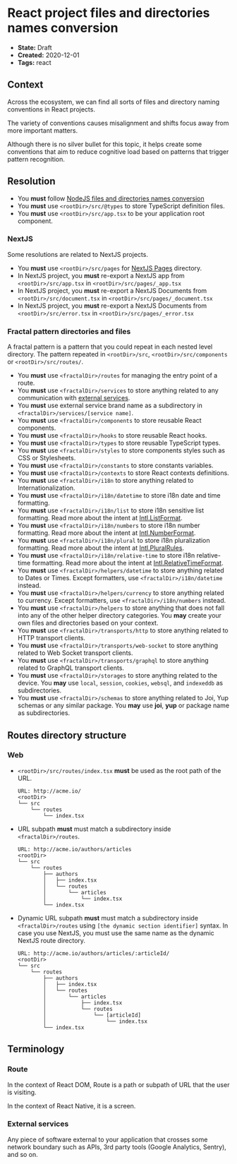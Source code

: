 # React project files and directories names conversion

* **State:** Draft
* **Created:** 2020-12-01
* **Tags:** react

## Context

Across the ecosystem, we can find all sorts of files and directory naming
conventions in React projects.

The variety of conventions causes misalignment and shifts focus away from more
important matters.

Although there is no silver bullet for this topic, it helps create some
conventions that aim to reduce cognitive load based on patterns that trigger
pattern recognition.

## Resolution

* You **must** follow [NodeJS files and directories names conversion](./../3122196229/README.md)
* You **must** use `<rootDir>/src/@types` to store TypeScript definition files.
* You **must** use `<rootDir>/src/app.tsx` to be your application root
  component.

### NextJS

Some resolutions are related to NextJS projects.

* You **must** use `<rootDir>/src/pages` for [NextJS Pages](https://nextjs.org/docs/basic-features/pages)
  directory.
* In NextJS project, you **must** re-export a NextJS app from
  `<rootDir>/src/app.tsx` in `<rootDir>/src/pages/_app.tsx`
* In NextJS project, you **must** re-export a NextJS Documents from
  `<rootDir>/src/document.tsx` in `<rootDir>/src/pages/_document.tsx`
* In NextJS project, you **must** re-export a NextJS Documents from
  `<rootDir>/src/error.tsx` in `<rootDir>/src/pages/_error.tsx`

### Fractal pattern directories and files

A fractal pattern is a pattern that you could repeat in each nested level
directory. The pattern repeated in `<rootDir>/src`, `<rootDir>/src/components`
or `<rootDir>/src/routes/`.

* You **must** use `<fractalDir>/routes` for managing the entry point of a
  route.
* You **must** use `<fractalDir>/services` to store anything
  related to any communication with [external services](#external-services).
* You **must** use external service brand name as a subdirectory in
  `<fractalDir>/services/[service name]`.
* You **must** use `<fractalDir>/components` to store reusable React
  components.
* You **must** use `<fractalDir>/hooks` to store reusable React
  hooks.
* You **must** use `<fractalDir>/types` to store reusable TypeScript types.
* You **must** use `<fractalDir>/styles` to store components styles such as
  CSS or Stylesheets.
* You **must** use `<fractalDir>/constants` to store constants variables.
* You **must** use `<fractalDir>/contexts` to store React contexts definitions.
* You **must** use `<fractalDir>/i18n` to store anything
  related to Internationalization.
* You **must** use `<fractalDir>/i18n/datetime` to store i18n date
  and time formatting.
* You **must** use `<fractalDir>/i18n/list` to store i18n sensitive
  list formatting. Read more about the intent at [Intl.ListFormat](https://developer.mozilla.org/en-US/docs/Web/JavaScript/Reference/Global_Objects/Intl/ListFormat).
* You **must** use `<fractalDir>/i18n/numbers` to store i18n number
  formatting. Read more about the intent at [Intl.NumberFormat](https://developer.mozilla.org/en-US/docs/Web/JavaScript/Reference/Global_Objects/Intl/NumberFormat).
* You **must** use `<fractalDir>/i18n/plural` to store i18n
  pluralization formatting. Read more about the intent at [Intl.PluralRules](https://developer.mozilla.org/en-US/docs/Web/JavaScript/Reference/Global_Objects/Intl/PluralRules).
* You **must** use `<fractalDir>/i18n/relative-time` to store i18n
  relative-time formatting. Read more about the intent at [Intl.RelativeTimeFormat](https://developer.mozilla.org/en-US/docs/Web/JavaScript/Reference/Global_Objects/Intl/RelativeTimeFormat).
* You **must** use `<fractalDir>/helpers/datetime` to store anything related
  to Dates or Times. Except formatters, use `<fractalDir>/i18n/datetime`
  instead.
* You **must** use `<fractalDir>/helpers/currency` to store anything related
  to currency. Except formatters, use `<fractalDir>/i18n/numbers`
  instead.
* You **must** use `<fractalDir>/helpers` to store anything that does not
  fall into any of the other helper directory categories. You **may** create
  your own files and directories based on your context.
* You **must** use `<fractalDir>/transports/http` to store anything
  related to HTTP transport clients.
* You **must** use `<fractalDir>/transports/web-socket` to store
  anything related to Web Socket transport clients.
* You **must** use `<fractalDir>/transports/graphql` to store
  anything related to GraphQL transport clients.
* You **must** use `<fractalDir>/storages` to store anything related to the
  device. You **may** use `local`, `session`, `cookies`, `websql`, and
  `indexeddb` as subdirectories.
* You **must** use `<fractalDir>/schemas` to store anything related to Joi, Yup
  schemas or any similar package. You **may** use **joi**, **yup** or
  package name as subdirectories.

## Routes directory structure

### Web

* `<rootDir>/src/routes/index.tsx` **must** be used as the root path
  of the URL.

  ```text
  URL: http://acme.io/
  <rootDir>
  └── src
      └── routes
          └── index.tsx
  ```

* URL subpath **must** must match a subdirectory inside `<fractalDir>/routes`.

  ```text
  URL: http://acme.io/authors/articles
  <rootDir>
  └── src
      └── routes
          ├── authors
          │   ├── index.tsx
          │   └── routes
          │       └── articles
          │           └── index.tsx
          └── index.tsx
  ```

* Dynamic URL subpath **must** must match a subdirectory inside
  `<fractalDir>/routes` using `[the dynamic section identifier]` syntax. In case
  you use NextJS, you must use the same name as the dynamic NextJS route
  directory.

  ```text
  URL: http://acme.io/authors/articles/:articleId/
  <rootDir>
  └── src
      └── routes
          ├── authors
          │   ├── index.tsx
          │   └── routes
          │       └── articles
          │           ├── index.tsx
          │           └── routes
          │               └── [articleId]
          │                   └── index.tsx
          └── index.tsx
  ```

## Terminology

### Route

In the context of React DOM, Route is a path or subpath of URL that the user
is visiting.

In the context of React Native, it is a screen.

### External services

Any piece of software external to your application that crosses some network
boundary such as APIs, 3rd party tools (Google Analytics, Sentry), and so on.
